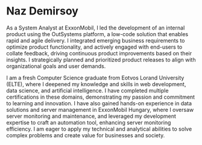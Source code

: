 # Naz Demirsoy

As a System Analyst at ExxonMobil, I led the development of an internal product using the OutSystems platform, a low-code solution that enables rapid and agile delivery. I integrated emerging business requirements to optimize product functionality, and actively engaged with end-users to collate feedback, driving continuous product improvements based on their insights. I strategically planned and prioritized product releases to align with organizational goals and user demands.

I am a fresh Computer Science graduate from Eotvos Lorand University (ELTE), where I deepened my knowledge and skills in web development, data science, and artificial intelligence. I have completed multiple certifications in these domains, demonstrating my passion and commitment to learning and innovation. I have also gained hands-on experience in data solutions and server management in ExxonMobil Hungary, where I oversaw server monitoring and maintenance, and leveraged my development expertise to craft an automation tool, enhancing server monitoring efficiency. I am eager to apply my technical and analytical abilities to solve complex problems and create value for businesses and society.
